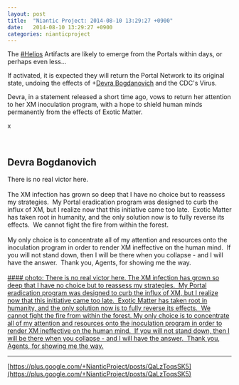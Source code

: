 ```yaml
---
layout: post
title:  "Niantic Project: 2014-08-10 13:29:27 +0900"
date:   2014-08-10 13:29:27 +0900
categories: nianticproject
---
```

The [#Helios](https://plus.google.com/s/%23Helios "") Artifacts are likely to emerge from the Portals within days, or perhaps even less...

If activated, it is expected they will return the Portal Network to its original state, undoing the effects of +[Devra Bogdanovich](https://plus.google.com/102598577258553073047 "") and the CDC's Virus.

Devra, in a statement released a short time ago, vows to return her attention to her XM inoculation program, with a hope to shield human minds permanently from the effects of Exotic Matter.

x<div class="shared"><br /><h2>Devra Bogdanovich</h2>There is no real victor here.  <br /><br />The XM infection has grown so deep that I have no choice but to reassess my strategies.  My Portal eradication program was designed to curb the influx of XM, but I realize now that this initiative came too late.  Exotic Matter has taken root in humanity, and the only solution now is to fully reverse its effects.  We cannot fight the fire from within the forest.<br /><br />My only choice is to concentrate all of my attention and resources onto the inoculation program in order to render XM ineffective on the human mind.  If you will not stand down, then I will be there when you collapse - and I will have the answer.  Thank you, Agents, for showing me the way.<br /><br /></div>
[#### photo: There is no real victor here.
The XM infection has grown so deep that I have no choice but to reassess my strategies.  My Portal eradication program was designed to curb the influx of XM, but I realize now that this initiative came too late.  Exotic Matter has taken root in humanity, and the only solution now is to fully reverse its effects.  We cannot fight the fire from within the forest.
My only choice is to concentrate all of my attention and resources onto the inoculation program in order to render XM ineffective on the human mind.  If you will not stand down, then I will be there when you collapse - and I will have the answer.  Thank you, Agents, for showing me the way.](https://lh6.googleusercontent.com/-EzIha0igDnA/U-bzQo6RJsI/AAAAAAAABxA/KqKKfPNf2R8/w1042-h526/Billion.png "")
- - -
[https://plus.google.com/+NianticProject/posts/QaLzToqsSK5](https://plus.google.com/+NianticProject/posts/QaLzToqsSK5)
